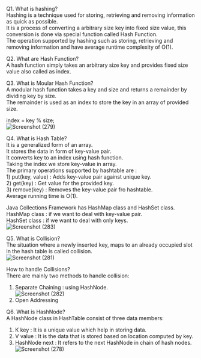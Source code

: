 Q1. What is hashing?<br>
Hashing is a technique used for storing, retrieving and removing information as quick as possible.<br>
It is a process of converting a arbitrary size key into fixed size value, this conversion is done via special function called Hash Function.<br>
The operation supported by hashing such as storing, retrieving and removing information and have average runtime complexity of O(1).<br>

Q2. What are Hash Function?<br>
A hash function simply takes an arbitrary size key and provides fixed size value also called as index.<br>

Q3. What is Moular Hash Function?<br>
A modular hash function takes a key and size and returns a remainder by dividing key by size.<br>
The remainder is used as an index to store the key in an array of provided size.<br>

index = key % size;<br>
![Screenshot (279)](https://user-images.githubusercontent.com/35030513/184872105-576f380b-26e2-49e8-a4df-1bb7554c9ba0.png)<br>

Q4. What is Hash Table?<br>
It is a generalized form of an array.<br>
It stores the data in form of key-value pair.<br>
It converts key to an index using hash function.<br>
Taking the index we store key-value in array.<br>
The primary operations supported by hashtable are : <br>
	1) put(key, value) : Adds key-value pair against unique key.<br>
	2) get(key) : Get value for the provided key.<br>
	3) remove(key) : Removes the key-value pair fro hashtable.<br>
Average running time is O(1).<br>

Java Collections Framework has HashMap class and HashSet class.<br>
HashMap class : if we want to deal with key-value pair.<br>
HashSet class : if we want to deal with only keys.<br>
![Screenshot (283)](https://user-images.githubusercontent.com/35030513/184873216-688cbcbe-a309-4c49-843b-6a2a69edba14.png)<br>

Q5. What is Collision? <br>
The situation where a newly inserted key, maps to an already occupied slot in the hash table is called collision.<br>
![Screenshot (281)](https://user-images.githubusercontent.com/35030513/184872726-4985a0da-81dd-4697-a3eb-a70b1ba4c780.png)<br>

How to handle Collisions? <br>
There are mainly two methods to handle collision:<br>
1) Separate Chaining : using HashNode. <br>
![Screenshot (282)](https://user-images.githubusercontent.com/35030513/184872614-da009785-f27b-4298-9c8d-961d5012ad07.png)<br>
2) Open Addressing

Q6. What is HashNode?<br>
A HashNode class in HashTable consist of three data members: <br>
1) K key : It is a unique value which help in storing data.<br>
2) V value : It is the data that is stored based on location computed by key.<br>
3) HashNode next : It refers to the next HashNode in chain of hash nodes.<br>
![Screenshot (278)](https://user-images.githubusercontent.com/35030513/184872756-cce793ea-73d1-4e68-bc0c-799e87750b8b.png)<br>


